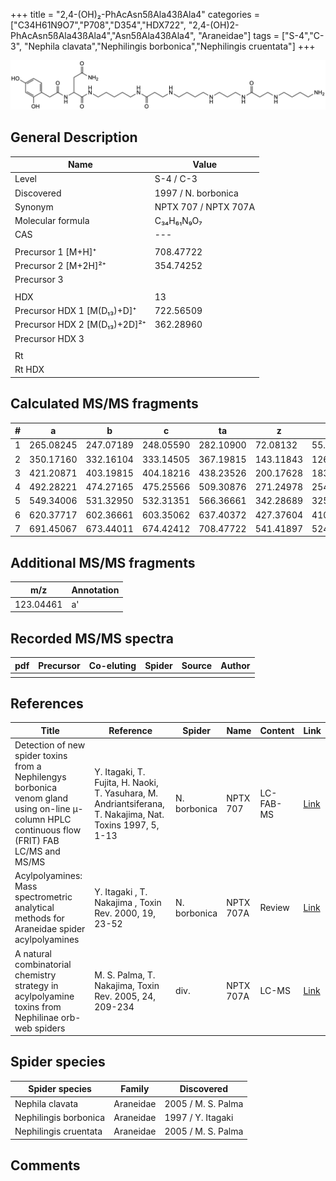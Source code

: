 +++
title = "2,4-(OH)₂-PhAcAsn5ßAla43ßAla4"
categories = ["C34H61N9O7","P708","D354","HDX722",
"2,4-(OH)2-PhAcAsn5ßAla43ßAla4","Asn5ßAla43ßAla4",
"Araneidae"]
tags = ["S-4","C-3",
"Nephila clavata","Nephilingis borbonica","Nephilingis cruentata"]
+++

![](/img/2-4-OH2-PhAcAsn5bAla43bAla4.png)

## General Description

| Name                         | Value                |
|------------------------------|----------------------|
| Level                        | S-4 / C-3                    |
| Discovered                   | 1997 / N. borbonica  |
| Synonym                      | NPTX 707 / NPTX 707A |
| Molecular formula            | C₃₄H₆₁N₉O₇           |
| CAS                          | ---                  |
|                              |                      |
| Precursor 1 [M+H]⁺           | 708.47722            |
| Precursor 2 [M+2H]²⁺         | 354.74252            |
| Precursor 3                  |                      |
|                              |                      |
| HDX                          | 13                   |
| Precursor HDX 1 [M(D₁₃)+D]⁺   | 722.56509            |
| Precursor HDX 2 [M(D₁₃)+2D]²⁺ | 362.28960            |
| Precursor HDX 3              |                      |
|                              |                      |
| Rt                           |                      |
| Rt HDX                       |                      |

## Calculated MS/MS fragments

| # | a         | b         | c         | ta        | z         | y         | tz        |
|---|-----------|-----------|-----------|-----------|-----------|-----------|-----------|
| 1 | 265.08245 | 247.07189 | 248.05590 | 282.10900 | 72.08132  | 55.05477  | 89.10787  |
| 2 | 350.17160 | 332.16104 | 333.14505 | 367.19815 | 143.11843 | 126.09188 | 160.14498 |
| 3 | 421.20871 | 403.19815 | 404.18216 | 438.23526 | 200.17628 | 183.14973 | 217.20283 |
| 4 | 492.28221 | 474.27165 | 475.25566 | 509.30876 | 271.24978 | 254.22323 | 288.27633 |
| 5 | 549.34006 | 531.32950 | 532.31351 | 566.36661 | 342.28689 | 325.26034 | 359.31344 |
| 6 | 620.37717 | 602.36661 | 603.35062 | 637.40372 | 427.37604 | 410.34949 | 444.40259 |
| 7 | 691.45067 | 673.44011 | 674.42412 | 708.47722 | 541.41897 | 524.39242 | 558.44552 |

## Additional MS/MS fragments

| m/z       | Annotation |
|-----------|------------|
| 123.04461 | a'         |

## Recorded MS/MS spectra

| pdf | Precursor | Co-eluting | Spider | Source | Author |
|-----|-----------|------------|--------|--------|--------|
|     |           |            |        |        |        |

## References

| Title                                                                                                                                          | Reference                                                                                                 | Spider       | Name       | Content   | Link                                                                                                              |
|------------------------------------------------------------------------------------------------------------------------------------------------|-----------------------------------------------------------------------------------------------------------|--------------|------------|-----------|-------------------------------------------------------------------------------------------------------------------|
| Detection of new spider toxins from a Nephilengys borbonica venom gland using on-line µ-column HPLC continuous flow (FRIT) FAB LC/MS and MS/MS | Y. Itagaki, T. Fujita, H. Naoki, T. Yasuhara, M. Andriantsiferana, T. Nakajima, Nat. Toxins 1997, 5, 1-13 | N. borbonica | NPTX 707   | LC-FAB-MS | [Link](https://onlinelibrary.wiley.com/doi/abs/10.1002/%28SICI%29%281997%295%3A1%3C1%3A%3AAID-NT1%3E3.0.CO%3B2-8) |
| Acylpolyamines: Mass spectrometric analytical methods for Araneidae spider acylpolyamines                                                      | Y. Itagaki , T. Nakajima , Toxin Rev. 2000, 19, 23-52                                                     | N. borbonica | NPTX 707A | Review    | [Link](https://www.tandfonline.com/doi/abs/10.1081/TXR-100100314)                                                 |
| A natural combinatorial chemistry strategy in acylpolyamine toxins from Nephilinae orb-web spiders                                             | M. S. Palma, T. Nakajima, Toxin Rev. 2005, 24, 209-234                                                    | div.         | NPTX 707A  | LC-MS     | [Link](https://www.tandfonline.com/doi/abs/10.1081/TXR-200057857)                                                 |

## Spider species

| Spider species        | Family    | Discovered         |
|-----------------------|-----------|--------------------|
| Nephila clavata       | Araneidae | 2005 / M. S. Palma |
| Nephilingis borbonica | Araneidae | 1997 / Y. Itagaki  |
| Nephilingis cruentata | Araneidae | 2005 / M. S. Palma |

## Comments